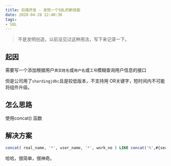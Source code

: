 ```yaml
---
title: 后端开发 - 发现一个SQL的新技能
date: 2020-04-28 12:40:36
tags: 
- SQL
---
```




>  不是发明创造，以前没见过这种用法，写下来记录一下。

## 起因

需要写一个添加根据用户`真实姓名`或`用户名`或`工号`模糊查询用户信息的接口

但是公司用了`shardingjdbc`且是较低版本，不支持用 OR关键字，短时间内不可能将组件升级。

## 怎么思路

使用concat() 函数

## 解决方案

```sql
concat( real_name, '*', user_name, '*', work_no ) LIKE concat('%',#{searchParam}, '%' )
```



哈哈，很简单，很神奇。

